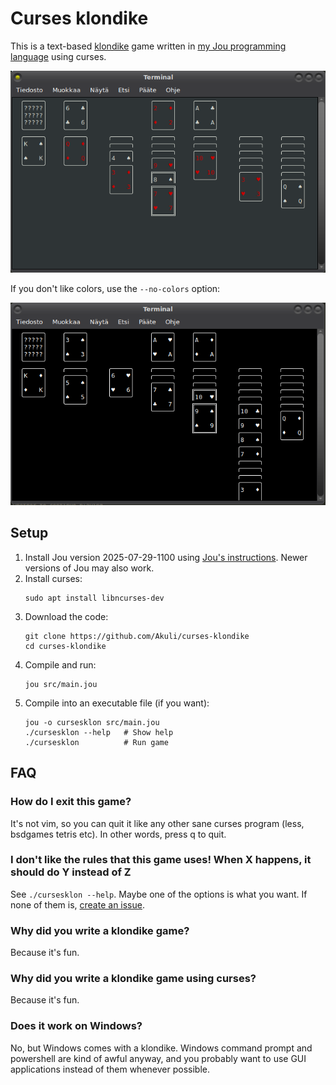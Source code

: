 # Curses klondike

This is a text-based [klondike](https://en.wikipedia.org/wiki/Klondike_(solitaire)) game
written in [my Jou programming language](https://github.com/Akuli/jou) using curses.

![screenshot](screenshot.png)

If you don't like colors, use the `--no-colors` option:

![screenshot](screenshot-nocolors.png)


## Setup

1. Install Jou version 2025-07-29-1100 using [Jou's instructions](https://github.com/Akuli/jou/blob/2025-07-29-1100/README.md#setup).
    Newer versions of Jou may also work.
2. Install curses:
    ```
    sudo apt install libncurses-dev
    ```
3. Download the code:
    ```
    git clone https://github.com/Akuli/curses-klondike
    cd curses-klondike
    ```
4. Compile and run:
    ```
    jou src/main.jou
    ```
5. Compile into an executable file (if you want):
    ```
    jou -o cursesklon src/main.jou
    ./cursesklon --help   # Show help
    ./cursesklon          # Run game
    ```


## FAQ

### How do I exit this game?

It's not vim, so you can quit it like any other sane curses program (less,
bsdgames tetris etc). In other words, press q to quit.

### I don't like the rules that this game uses! When X happens, it should do Y instead of Z

See `./cursesklon --help`. Maybe one of the options is what you want. If none
of them is, [create an issue].

[create an issue]: https://github.com/Akuli/curses-klondike/issues/new

### Why did you write a klondike game?

Because it's fun.

### Why did you write a klondike game using curses?

Because it's fun.

### Does it work on Windows?

No, but Windows comes with a klondike. Windows command prompt and powershell
are kind of awful anyway, and you probably want to use GUI applications instead
of them whenever possible.
